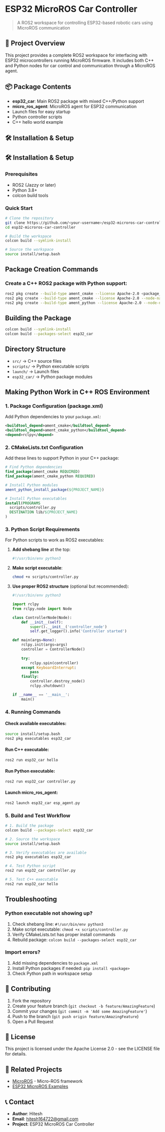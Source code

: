 # ESP32 MicroROS Car Controller

> A ROS2 workspace for controlling ESP32-based robotic cars using MicroROS communication

## 🚗 Project Overview

This project provides a complete ROS2 workspace for interfacing with ESP32 microcontrollers running MicroROS firmware. It includes both C++ and Python nodes for car control and communication through a MicroROS agent.

## 📦 Package Contents

- **esp32_car**: Main ROS2 package with mixed C++/Python support
- **micro_ros_agent**: MicroROS agent for ESP32 communication
- Launch files for easy startup
- Python controller scripts
- C++ hello world example

## 🛠️ Installation & Setup

## 🛠️ Installation & Setup

### Prerequisites
- ROS2 (Jazzy or later)
- Python 3.8+
- colcon build tools

### Quick Start
```bash
# Clone the repository
git clone https://github.com/<your-username>/esp32-microros-car-controller.git
cd esp32-microros-car-controller

# Build the workspace
colcon build --symlink-install

# Source the workspace
source install/setup.bash
```

## Package Creation Commands

### Create a C++ ROS2 package with Python support:
```bash
ros2 pkg create --build-type ament_cmake --license Apache-2.0 <package_name>
ros2 pkg create --build-type ament_cmake --license Apache-2.0 --node-name hello esp32_car
ros2 pkg create --build-type ament_python --license Apache-2.0 --node-name hello esp32_car
```

## Building the Package
```bash
colcon build --symlink-install
colcon build --packages-select esp32_car
```

## Directory Structure
- `src/` → C++ source files
- `scripts/` → Python executable scripts
- `launch/` → Launch files
- `esp32_car/` → Python package modules

## Making Python Work in C++ ROS Environment

### 1. Package Configuration (package.xml)
Add Python dependencies to your `package.xml`:
```xml
<buildtool_depend>ament_cmake</buildtool_depend>
<buildtool_depend>ament_cmake_python</buildtool_depend>
<depend>rclpy</depend>
```

### 2. CMakeLists.txt Configuration
Add these lines to support Python in your C++ package:
```cmake
# Find Python dependencies
find_package(ament_cmake REQUIRED)
find_package(ament_cmake_python REQUIRED)

# Install Python modules
ament_python_install_package(${PROJECT_NAME})

# Install Python executables
install(PROGRAMS
  scripts/controller.py  
  DESTINATION lib/${PROJECT_NAME}
)
```

### 3. Python Script Requirements
For Python scripts to work as ROS2 executables:

1. **Add shebang line** at the top:
   ```python
   #!/usr/bin/env python3
   ```

2. **Make script executable**:
   ```bash
   chmod +x scripts/controller.py
   ```

3. **Use proper ROS2 structure** (optional but recommended):
   ```python
   #!/usr/bin/env python3
   
   import rclpy
   from rclpy.node import Node
   
   class ControllerNode(Node):
       def __init__(self):
           super().__init__('controller_node')
           self.get_logger().info('Controller started')
   
   def main(args=None):
       rclpy.init(args=args)
       controller = ControllerNode()
       
       try:
           rclpy.spin(controller)
       except KeyboardInterrupt:
           pass
       finally:
           controller.destroy_node()
           rclpy.shutdown()
   
   if __name__ == '__main__':
       main()
   ```

### 4. Running Commands

#### Check available executables:
```bash
source install/setup.bash
ros2 pkg executables esp32_car
```

#### Run C++ executable:
```bash
ros2 run esp32_car hello
```

#### Run Python executable:
```bash
ros2 run esp32_car controller.py
```

#### Launch micro_ros_agent:
```bash
ros2 launch esp32_car esp_agent.py
```

### 5. Build and Test Workflow
```bash
# 1. Build the package
colcon build --packages-select esp32_car

# 2. Source the workspace
source install/setup.bash

# 3. Verify executables are available
ros2 pkg executables esp32_car

# 4. Test Python script
ros2 run esp32_car controller.py

# 5. Test C++ executable
ros2 run esp32_car hello
```

## Troubleshooting

### Python executable not showing up?
1. Check shebang line: `#!/usr/bin/env python3`
2. Make script executable: `chmod +x scripts/controller.py`
3. Verify CMakeLists.txt has proper install commands
4. Rebuild package: `colcon build --packages-select esp32_car`

### Import errors?
1. Add missing dependencies to `package.xml`
2. Install Python packages if needed: `pip install <package>`
3. Check Python path in workspace setup

## 🤝 Contributing

1. Fork the repository
2. Create your feature branch (`git checkout -b feature/AmazingFeature`)
3. Commit your changes (`git commit -m 'Add some AmazingFeature'`)
4. Push to the branch (`git push origin feature/AmazingFeature`)
5. Open a Pull Request

## 📄 License

This project is licensed under the Apache License 2.0 - see the LICENSE file for details.

## 🔗 Related Projects

- [MicroROS](https://micro.ros.org/) - Micro-ROS framework
- [ESP32 MicroROS Examples](https://github.com/micro-ROS/micro_ros_espidf_component)

## 📞 Contact

- **Author**: Hitesh
- **Email**: hitesh164722@gmail.com
- **Project**: ESP32 MicroROS Car Controller